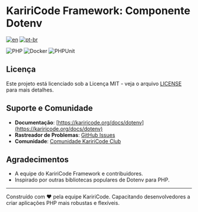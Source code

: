 # KaririCode Framework: Componente Dotenv

[![en](https://img.shields.io/badge/lang-en-red.svg)](README.md) [![pt-br](https://img.shields.io/badge/lang-pt--br-green.svg)](README.pt-br.md)

![PHP](https://img.shields.io/badge/PHP-777BB4?style=for-the-badge&logo=php&logoColor=white) ![Docker](https://img.shields.io/badge/Docker-2496ED?style=for-the-badge&logo=docker&logoColor=white) ![PHPUnit](https://img.shields.io/badge/PHPUnit-3776AB?style=for-the-badge&logo=php&logoColor=white)

## Licença

Este projeto está licenciado sob a Licença MIT - veja o arquivo [LICENSE](LICENSE) para mais detalhes.

## Suporte e Comunidade

- **Documentação**: [https://kariricode.org/docs/dotenv](https://kariricode.org/docs/dotenv)
- **Rastreador de Problemas**: [GitHub Issues](https://github.com/KaririCode-Framework/kariricode-processor-pipeline/issues)
- **Comunidade**: [Comunidade KaririCode Club](https://kariricode.club)

## Agradecimentos

- A equipe do KaririCode Framework e contribuidores.
- Inspirado por outras bibliotecas populares de Dotenv para PHP.

---

Construído com ❤️ pela equipe KaririCode. Capacitando desenvolvedores a criar aplicações PHP mais robustas e flexíveis.
